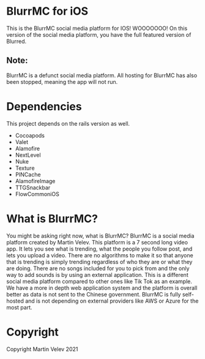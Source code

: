# BlurrMC for iOS
This is the BlurrMC social media platform for IOS! WOOOOOOO!
On this version of the social media platform, you have the full featured version of Blurred.
## Note:
BlurrMC is a defunct social media platform. All hosting for BlurrMC has also been stopped, meaning the app will not run.
# Dependencies
This project depends on the rails version as well.
*  Cocoapods
* Valet
* Alamofire
* NextLevel
* Nuke
* Texture
* PINCache
* AlamofireImage
* TTGSnackbar
* FlowCommoniOS
# What is BlurrMC?
You might be asking right now, what is BlurrMC? BlurrMC is a social media platform created by Martin Velev. This platform is a 7 second long video app. It lets you see what is trending, what the people you follow post, and lets you upload a video. There are no algorithms to make it so that anyone that is trending is simply trending regardless of who they are or what they are doing. There are no songs included for you to pick from and the only way to add sounds is by using an external application. This is a different social media platform compared to other ones like Tik Tok as an example. We have a more in depth web application system and the platform is overall better as data is not sent to the Chinese government. BlurrMC is fully self-hosted and is not depending on external providers like AWS or Azure for the most part.
# Copyright
Copyright Martin Velev 2021
